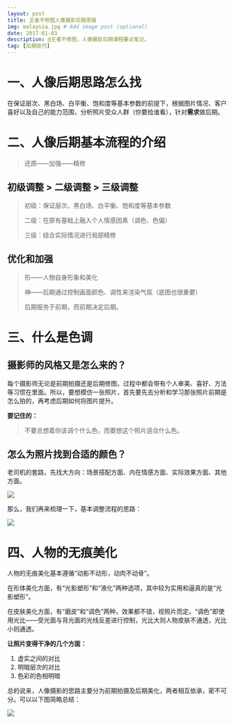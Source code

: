 ```yaml
---
layout: post
title: 王者不修图人像摄影后期思路
img: malaysia.jpg # Add image post (optional)
date: 2017-01-03
description: @王者不修图，人像摄影后期课程要点笔记。
tag: [后期技巧]
---
```



# 一、人像后期思路怎么找

在保证层次、黑白场、白平衡、饱和度等基本参数的前提下，根据图片情况、客户喜好以及自己的能力范围，分析照片受众人群（你要给谁看），针对**需求**做后期。

# 二、人像后期基本流程的介绍

> 还原——加强——精修

## 初级调整 &gt; 二级调整 &gt; 三级调整

> 初级：保证层次、黑白场、白平衡、饱和度等基本参数
> 
> 
> 二级：在原有基础上融入个人情感因素（调色、色偏）
> 
> 
> 三级：结合实际情况进行局部精修

## 优化和加强

> 形——人物自身形象和美化
> 
> 
> 神——后期通过控制画面颜色、调性来渲染气氛（底图也很重要）
> 
> 
> 后期服务于前期，而前期决定后期。

# 三、什么是色调

## 摄影师的风格又是怎么来的？

每个摄影师无论是前期拍摄还是后期修图，过程中都会带有个人审美、喜好、方法等习惯在里面。所以，要想模仿一张照片，首先要先去分析和学习那张照片前期是怎么拍的，再考虑后期如何将图片提升。

**要记住的：**

> 不要总想着你该调个什么色，而要想这个照片适合什么色。

## 怎么为照片找到合适的颜色？

老司机的套路，先找大方向：场景搭配方面、内在情感方面、实际效果方面、其他方面。

![][image-1]

那么，我们再来梳理一下，基本调整流程的思路：

![][image-2]

# 四、人物的无痕美化

人物的无痕美化基本遵循“动影不动形，动肉不动骨”。

在形体美化方面，有“光影塑形”和“液化”两种选项，其中较为实用和逼真的是“光影塑形”。

在皮肤美化方面，有“磨皮”和“调色”两种，效果都不错，视照片而定。“调色”即使用光比——受光面与背光面的光线反差进行控制，光比大则人物皮肤不通透，光比小则通透。

**让照片变得干净的几个方面：**

1. 虚实之间的对比
2. 明暗层次的对比
3. 色彩的色相明暗

总的说来，人像摄影的思路主要分为前期拍摄及后期美化，两者相互依承，密不可分。可以以下图简略总结：

![][image-3]

[image-1]:	https://i.loli.net/2020/05/24/91vc65JCKZTjFDu.png
[image-2]:	https://i.loli.net/2020/05/24/Xz4e1xHF8ydaw9D.png
[image-3]:	https://i.loli.net/2020/05/24/pKOcATnl4hbWx5g.png